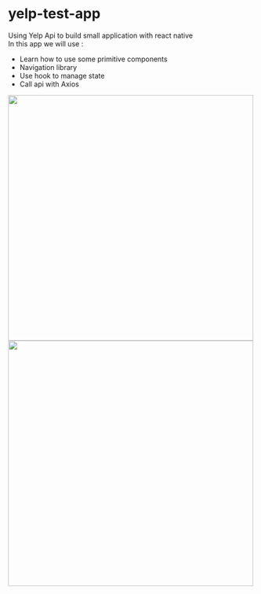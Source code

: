 # yelp-test-app
Using Yelp Api to build small application with react native
<br>
In this app we will use :
- Learn how to use some primitive components
- Navigation library
- Use hook to manage state
- Call api with Axios

<img src="https://user-images.githubusercontent.com/38346869/74639893-3fc9dd80-51a1-11ea-9fbf-d267899eda1e.png" height="500" />
<img src="https://user-images.githubusercontent.com/38346869/74639901-422c3780-51a1-11ea-9b9f-ebc8fe05d6fb.png" height="500" />
